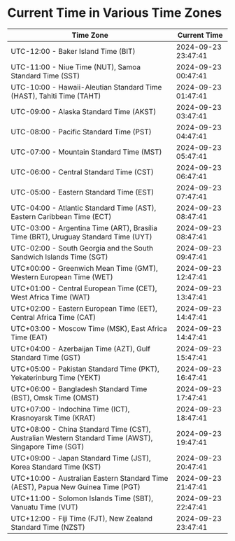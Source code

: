 # Current Time in Various Time Zones

| Time Zone | Current Time |
|-----------|--------------|
| UTC-12:00 - Baker Island Time (BIT) | 2024-09-23 23:47:41 |
| UTC-11:00 - Niue Time (NUT), Samoa Standard Time (SST) | 2024-09-23 00:47:41 |
| UTC-10:00 - Hawaii-Aleutian Standard Time (HAST), Tahiti Time (TAHT) | 2024-09-23 01:47:41 |
| UTC-09:00 - Alaska Standard Time (AKST) | 2024-09-23 03:47:41 |
| UTC-08:00 - Pacific Standard Time (PST) | 2024-09-23 04:47:41 |
| UTC-07:00 - Mountain Standard Time (MST) | 2024-09-23 05:47:41 |
| UTC-06:00 - Central Standard Time (CST) | 2024-09-23 06:47:41 |
| UTC-05:00 - Eastern Standard Time (EST) | 2024-09-23 07:47:41 |
| UTC-04:00 - Atlantic Standard Time (AST), Eastern Caribbean Time (ECT) | 2024-09-23 08:47:41 |
| UTC-03:00 - Argentina Time (ART), Brasília Time (BRT), Uruguay Standard Time (UYT) | 2024-09-23 08:47:41 |
| UTC-02:00 - South Georgia and the South Sandwich Islands Time (SGT) | 2024-09-23 09:47:41 |
| UTC±00:00 - Greenwich Mean Time (GMT), Western European Time (WET) | 2024-09-23 12:47:41 |
| UTC+01:00 - Central European Time (CET), West Africa Time (WAT) | 2024-09-23 13:47:41 |
| UTC+02:00 - Eastern European Time (EET), Central Africa Time (CAT) | 2024-09-23 14:47:41 |
| UTC+03:00 - Moscow Time (MSK), East Africa Time (EAT) | 2024-09-23 14:47:41 |
| UTC+04:00 - Azerbaijan Time (AZT), Gulf Standard Time (GST) | 2024-09-23 15:47:41 |
| UTC+05:00 - Pakistan Standard Time (PKT), Yekaterinburg Time (YEKT) | 2024-09-23 16:47:41 |
| UTC+06:00 - Bangladesh Standard Time (BST), Omsk Time (OMST) | 2024-09-23 17:47:41 |
| UTC+07:00 - Indochina Time (ICT), Krasnoyarsk Time (KRAT) | 2024-09-23 18:47:41 |
| UTC+08:00 - China Standard Time (CST), Australian Western Standard Time (AWST), Singapore Time (SGT) | 2024-09-23 19:47:41 |
| UTC+09:00 - Japan Standard Time (JST), Korea Standard Time (KST) | 2024-09-23 20:47:41 |
| UTC+10:00 - Australian Eastern Standard Time (AEST), Papua New Guinea Time (PGT) | 2024-09-23 21:47:41 |
| UTC+11:00 - Solomon Islands Time (SBT), Vanuatu Time (VUT) | 2024-09-23 22:47:41 |
| UTC+12:00 - Fiji Time (FJT), New Zealand Standard Time (NZST) | 2024-09-23 23:47:41 |
